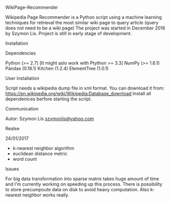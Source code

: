 WikiPage-Recommender

Wikipedia Page Recommender is a Python script using a machine learning techniques for retrieval the most similar wiki page to query article (query does not need to be a wiki page)
The project was started in December 2016 by Szymon Lis. Project is still in early stage of development.


Installation

Dependencies

Python (>= 2.7) [It might aslo work with Ptython >= 3.3]
NumPy (>= 1.6.1)
Pandas (0.18.1)
Kitchen (1.2.4)
ElementTree (1.0.1)
  
User installation

Script needs a wikipedia dump file in xml format. You can download it from: https://en.wikipedia.org/wiki/Wikipedia:Database_download
Install all dependenices berfore starting the script.

Communication

Autor: Szymon Lis szymonlis@yahoo.com


Realse

24/01/2017
	
 - k-nearest neighbor algorithm
 - euclidean distance metric
 - word count
	
Issues

For big data transformation into sparse matrix takes huge amount of time and I'm currently working on speeding up this process. There is possibility to store precumpoute data on disk to avoid heavy computation. Also k-nearest neighbor works really.